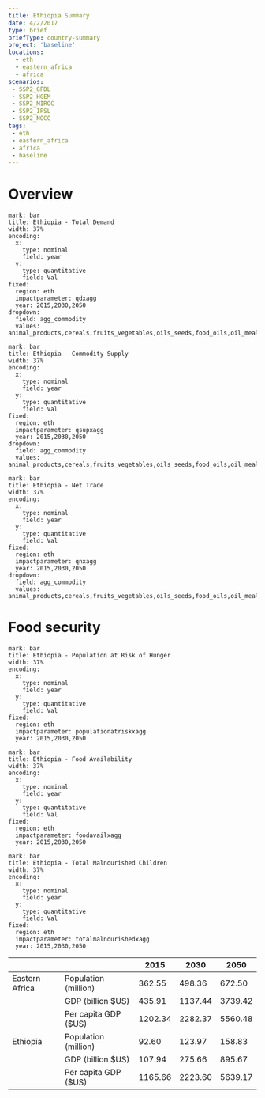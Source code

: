 ```yaml
---
title: Ethiopia Summary
date: 4/2/2017
type: brief
briefType: country-summary
project: 'baseline'
locations:
  - eth
  - eastern_africa
  - africa
scenarios:
 - SSP2_GFDL
 - SSP2_HGEM
 - SSP2_MIROC
 - SSP2_IPSL
 - SSP2_NOCC
tags:
 - eth
 - eastern_africa
 - africa
 - baseline
---
```

# Overview 

```chart
mark: bar
title: Ethiopia - Total Demand
width: 37%
encoding:
  x:
    type: nominal
    field: year
  y:
    type: quantitative
    field: Val
fixed:
  region: eth
  impactparameter: qdxagg
  year: 2015,2030,2050
dropdown:
  field: agg_commodity
  values: animal_products,cereals,fruits_vegetables,oils_seeds,food_oils,oil_meals,other,pulses,roots_tubers,sugar
```

```chart
mark: bar
title: Ethiopia - Commodity Supply
width: 37%
encoding:
  x:
    type: nominal
    field: year
  y:
    type: quantitative
    field: Val
fixed:
  region: eth
  impactparameter: qsupxagg
  year: 2015,2030,2050
dropdown:
  field: agg_commodity
  values: animal_products,cereals,fruits_vegetables,oils_seeds,food_oils,oil_meals,other,pulses,roots_tubers,sugar
```

```chart
mark: bar
title: Ethiopia - Net Trade
width: 37%
encoding:
  x:
    type: nominal
    field: year
  y:
    type: quantitative
    field: Val
fixed:
  region: eth
  impactparameter: qnxagg
  year: 2015,2030,2050
dropdown:
  field: agg_commodity
  values: animal_products,cereals,fruits_vegetables,oils_seeds,food_oils,oil_meals,other,pulses,roots_tubers,sugar
```

# Food security

```chart
mark: bar
title: Ethiopia - Population at Risk of Hunger
width: 37%
encoding:
  x:
    type: nominal
    field: year
  y:
    type: quantitative
    field: Val
fixed:
  region: eth
  impactparameter: populationatriskxagg
  year: 2015,2030,2050
```

```chart
mark: bar
title: Ethiopia - Food Availability
width: 37%
encoding:
  x:
    type: nominal
    field: year
  y:
    type: quantitative
    field: Val
fixed:
  region: eth
  impactparameter: foodavailxagg
  year: 2015,2030,2050
```

```chart
mark: bar
title: Ethiopia - Total Malnourished Children
width: 37%
encoding:
  x:
    type: nominal
    field: year
  y:
    type: quantitative
    field: Val
fixed:
  region: eth
  impactparameter: totalmalnourishedxagg
  year: 2015,2030,2050
```

|   |   | 2015 | 2030 | 2050 |
|---|---|---|---|---|
| Eastern Africa | Population (million) | 362.55 | 498.36 | 672.50 |
|  | GDP (billion $US) | 435.91 | 1137.44 | 3739.42 |
|  | Per capita GDP ($US) | 1202.34 | 2282.37 | 5560.48 |
| Ethiopia | Population (million) | 92.60 | 123.97 | 158.83 |
|  | GDP (billion $US) | 107.94 | 275.66 | 895.67 |
|  | Per capita GDP ($US) | 1165.66| 2223.60| 5639.17|